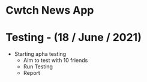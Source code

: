 # Cwtch News App


# Testing - (18 / June / 2021)
  
  * Starting apha testing
    - Aim to test with 10 friends
    - Run Testing
    - Report
       
